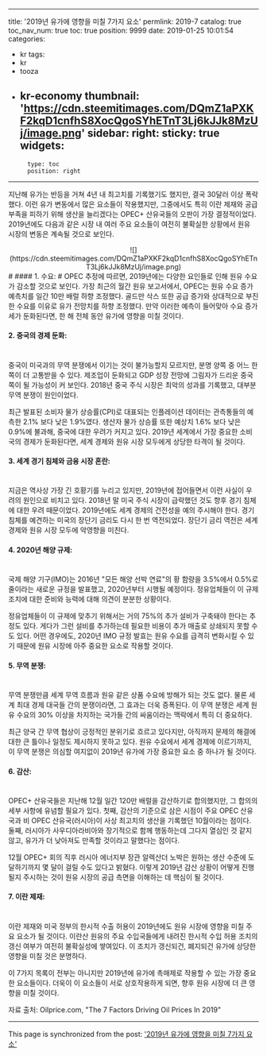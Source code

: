 
---
title: '2019년 유가에 영향을 미칠 7가지 요소'
permlink: 2019-7
catalog: true
toc_nav_num: true
toc: true
position: 9999
date: 2019-01-25 10:01:54
categories:
- kr
tags:
- kr
- tooza
- kr-economy
thumbnail: 'https://cdn.steemitimages.com/DQmZ1aPXKF2kqD1cnfhS8XocQgoSYhETnT3Lj6kJJk8MzUj/image.png'
sidebar:
    right:
        sticky: true
widgets:
    -
        type: toc
        position: right
---


지난해 유가는 반등을 거쳐 4년 내 최고치를 기록했기도 했지만, 결국 30달러 이상 폭락했다. 이런 유가 변동에서 많은 요소들이 작용했지만, 그중에서도 특히 이란 제재와 공급 부족을 피하기 위해 생산을 늘리겠다는 OPEC+ 산유국들의 오판이 가장 결정적이었다. 2019년에도 다음과 같은 시장 내 여러 주요 요소들이 여전히 불확실한 상황에서 원유 시장의 변동은 계속될 것으로 보인다.

<center>
![](https://cdn.steemitimages.com/DQmZ1aPXKF2kqD1cnfhS8XocQgoSYhETnT3Lj6kJJk8MzUj/image.png)
</center>
#
#### 1. 수요:
#
OPEC 추정에 따르면, 2019년에는 다양한 요인들로 인해 원유 수요가 감소할 것으로 보인다. 가장 최근의 월간 원유 보고서에서, OPEC는 원유 수요 증가 예측치를 일간 10만 배럴 하향 조정했다. 골드만 삭스 또한 공급 증가와 상대적으로 부진한 수요를 이유로 유가 전망치를 하향 조정했다. 만약 이러한 예측이 들어맞아 수요 증가세가 둔화된다면, 한 해 전체 동안 유가에 영향을 미칠 것이다.

#### 2. 중국의 경제 둔화:
#
중국이 미국과의 무역 분쟁에서 이기는 것이 불가능할지 모르지만, 분명 양쪽 중 어느 한 쪽이 더 고통받을 수 있다. 제조업이 둔화되고 GDP 성장 전망에 그림자가 드리운 중국 쪽이 될 가능성이 커 보인다. 2018년 중국 주식 시장은 최악의 성과를 기록했고, 대부분 무역 분쟁이 원인이었다.

​최근 발표된 소비자 물가 상승률(CPI)로 대표되는 인플레이션 데이터는 관측통들의 예측한 2.1% 보다 낮은 1.9%였다. 생산자 물가 상승률 또한 예상치 1.6% 보다 낮은 0.9%에 불과해, 중국에 대한 우려가 커지고 있다. 2019년 세계에서 가장 중요한 소비국의 경제가 둔화된다면, 세계 경제와 원유 시장 모두에게 상당한 타격이 될 것이다.

#### 3. 세계 경기 침체와 금융 시장 혼란:
#
지금은 역사상 가장 긴 호황기를 누리고 있지만, 2019년에 접어들면서 이런 사실이 우려의 원인으로 비치고 있다. 2018년 말 미국 주식 시장이 급락했던 것도 향후 경기 침체에 대한 우려 때문이었다. 2019년에도 세계 경제의 건전성을 예의 주시해야 한다. 경기 침체를 예견하는 미국의 장단기 금리도 다시 한 번 역전되었다. 장단기 금리 역전은 세계 경제와 원유 시장 모두에 악영향을 미친다.

#### 4. 2020년 해양 규제:
#
국제 해양 기구(IMO)는 2016년 "모든 해양 선박 연료"의 황 함량을 3.5%에서 0.5%로 줄이라는 새로운 규정을 발표했고, 2020년부터 시행될 예정이다. 정유업체들이 이 규제 조치에 대한 준비와 능력에 대해 의견이 분분한 상황이다.

​정유업체들이 이 규제에 맞추기 위해서는 거의 75%의 추가 설비가 구축돼야 한다는 추정도 있다. 게다가 그런 설비를 추가하는데 필요한 비용이 추가 매출로 상쇄되지 못할 수도 있다. 어떤 경우에도, 2020년 IMO 규정 발효는 원유 수요를 급격히 변화시킬 수 있기 때문에 원유 시장에 아주 중요한 요소로 작용할 것이다.

#### 5. 무역 분쟁:
#
​무역 분쟁만큼 세계 무역 흐름과 원유 같은 상품 수요에 방해가 되는 것도 없다. 물론 세계 최대 경제 대국들 간의 분쟁이라면, 그 효과는 더욱 증폭된다. 이 무역 분쟁은 세계 원유 수요의 30% 이상을 차지하는 국가들 간의 싸움이라는 맥락에서 특히 더 중요하다.

​최근 양국 간 무역 협상이 긍정적인 분위기로 흐르고 있다지만, 아직까지 문제의 해결에 대한 큰 틀이나 일정도 제시하지 못하고 있다. 원유 수요에서 세계 경제에 이르기까지, 이 무역 분쟁은 의심할 여지없이 2019년 유가에 가장 중요한 요소 중 하나가 될 것이다.

#### 6. 감산:
#
OPEC+ 산유국들은 지난해 12월 일간 120만 배럴을 감산하기로 합의했지만, 그 합의의 세부 사항에 유념할 필요가 있다. 첫째, 감산의 기준으로 삼은 시점이 주요 OPEC 산유국과 비 OPEC 산유국(러시아)이 사상 최고치의 생산을 기록했던 10월이라는 점이다. 둘째, 러시아가 사우디아라비아와 장기적으로 함께 행동하는데 그다지 열심인 것 같지 않고, 유가가 더 낮아져도 만족할 것이라고 말했다는 점이다.

​12월 OPEC+ 회의 직후 러시아 에너지부 장관 알렉산더 노박은 원하는 생산 수준에 도달하기까지 몇 달이 걸릴 수도 있다고 밝혔다. 이렇게 2019년 감산 상황이 어떻게 진행될지 주시하는 것이 원유 시장의 공급 측면을 이해하는 데 핵심이 될 것이다.

#### 7. 이란 제재:
#
이란 제재와 미국 정부의 한시적 수출 허용이 2019년에도 원유 시장에 영향을 미칠 주요 요소가 될 것이다. 이란산 원유의 주요 수입국들에게 내려진 한시적 수입 허용 조치의 갱신 여부가 여전히 불확실성에 쌓여있다. 이 조치가 갱신되건, 폐지되건 유가에 상당한 영향을 미칠 것은 분명하다.

​이 7가지 목록이 전부는 아니지만 2019년에 유가에 촉매제로 작용할 수 있는 가장 중요한 요소들이다. 더욱이 이 요소들이 서로 상호작용하게 되면, 향후 원유 시장에 더 큰 영향을 미칠 것이다.

​자료 출처: Oilprice.com, "The 7 Factors Driving Oil Prices In 2019"

- - -

This page is synchronized from the post: ['2019년 유가에 영향을 미칠 7가지 요소'](https://steemit.com/@pius.pius/2019-7)
